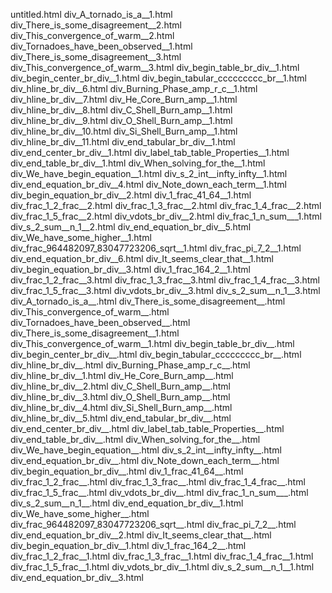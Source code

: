 untitled.html
div_A_tornado_is_a__1.html
div_There_is_some_disagreement__2.html
div_This_convergence_of_warm__2.html
div_Tornadoes_have_been_observed__1.html
div_There_is_some_disagreement__3.html
div_This_convergence_of_warm__3.html
div_begin_table_br_div__1.html
div_begin_center_br_div__1.html
div_begin_tabular_ccccccccc_br__1.html
div_hline_br_div__6.html
div_Burning_Phase_amp_r_c__1.html
div_hline_br_div__7.html
div_He_Core_Burn_amp__1.html
div_hline_br_div__8.html
div_C_Shell_Burn_amp__1.html
div_hline_br_div__9.html
div_O_Shell_Burn_amp__1.html
div_hline_br_div__10.html
div_Si_Shell_Burn_amp__1.html
div_hline_br_div__11.html
div_end_tabular_br_div__1.html
div_end_center_br_div__1.html
div_label_tab_table_Properties__1.html
div_end_table_br_div__1.html
div_When_solving_for_the__1.html
div_We_have_begin_equation__1.html
div_s_2_int__infty_infty__1.html
div_end_equation_br_div__4.html
div_Note_down_each_term__1.html
div_begin_equation_br_div__2.html
div_1_frac_41_64__1.html
div_frac_1_2_frac__2.html
div_frac_1_3_frac__2.html
div_frac_1_4_frac__2.html
div_frac_1_5_frac__2.html
div_vdots_br_div__2.html
div_frac_1_n_sum___1.html
div_s_2_sum__n_1__2.html
div_end_equation_br_div__5.html
div_We_have_some_higher__1.html
div_frac_964482097_83047723206_sqrt__1.html
div_frac_pi_7_2__1.html
div_end_equation_br_div__6.html
div_It_seems_clear_that__1.html
div_begin_equation_br_div__3.html
div_1_frac_164_2__1.html
div_frac_1_2_frac__3.html
div_frac_1_3_frac__3.html
div_frac_1_4_frac__3.html
div_frac_1_5_frac__3.html
div_vdots_br_div__3.html
div_s_2_sum__n_1__3.html
div_A_tornado_is_a__.html
div_There_is_some_disagreement__.html
div_This_convergence_of_warm__.html
div_Tornadoes_have_been_observed__.html
div_There_is_some_disagreement__1.html
div_This_convergence_of_warm__1.html
div_begin_table_br_div__.html
div_begin_center_br_div__.html
div_begin_tabular_ccccccccc_br__.html
div_hline_br_div__.html
div_Burning_Phase_amp_r_c__.html
div_hline_br_div__1.html
div_He_Core_Burn_amp__.html
div_hline_br_div__2.html
div_C_Shell_Burn_amp__.html
div_hline_br_div__3.html
div_O_Shell_Burn_amp__.html
div_hline_br_div__4.html
div_Si_Shell_Burn_amp__.html
div_hline_br_div__5.html
div_end_tabular_br_div__.html
div_end_center_br_div__.html
div_label_tab_table_Properties__.html
div_end_table_br_div__.html
div_When_solving_for_the__.html
div_We_have_begin_equation__.html
div_s_2_int__infty_infty__.html
div_end_equation_br_div__.html
div_Note_down_each_term__.html
div_begin_equation_br_div__.html
div_1_frac_41_64__.html
div_frac_1_2_frac__.html
div_frac_1_3_frac__.html
div_frac_1_4_frac__.html
div_frac_1_5_frac__.html
div_vdots_br_div__.html
div_frac_1_n_sum___.html
div_s_2_sum__n_1__.html
div_end_equation_br_div__1.html
div_We_have_some_higher__.html
div_frac_964482097_83047723206_sqrt__.html
div_frac_pi_7_2__.html
div_end_equation_br_div__2.html
div_It_seems_clear_that__.html
div_begin_equation_br_div__1.html
div_1_frac_164_2__.html
div_frac_1_2_frac__1.html
div_frac_1_3_frac__1.html
div_frac_1_4_frac__1.html
div_frac_1_5_frac__1.html
div_vdots_br_div__1.html
div_s_2_sum__n_1__1.html
div_end_equation_br_div__3.html
